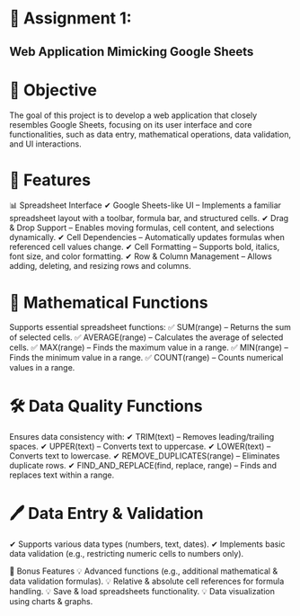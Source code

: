 <h1>📝 Assignment 1:</h1>
<h2>Web Application Mimicking Google Sheets</h2>
<h1>🎯 Objective</h1>
The goal of this project is to develop a web application that closely resembles Google Sheets, focusing on its user interface and core functionalities, such as data entry, mathematical operations, data validation, and UI interactions.

<h1>🚀 Features</h1>
📊 Spreadsheet Interface
✔ Google Sheets-like UI – Implements a familiar spreadsheet layout with a toolbar, formula bar, and structured cells.
✔ Drag & Drop Support – Enables moving formulas, cell content, and selections dynamically.
✔ Cell Dependencies – Automatically updates formulas when referenced cell values change.
✔ Cell Formatting – Supports bold, italics, font size, and color formatting.
✔ Row & Column Management – Allows adding, deleting, and resizing rows and columns.

<h1>🔢 Mathematical Functions</h1>
Supports essential spreadsheet functions:
✅ SUM(range) – Returns the sum of selected cells.
✅ AVERAGE(range) – Calculates the average of selected cells.
✅ MAX(range) – Finds the maximum value in a range.
✅ MIN(range) – Finds the minimum value in a range.
✅ COUNT(range) – Counts numerical values in a range.

<h1>🛠 Data Quality Functions</h1>
Ensures data consistency with:
✔ TRIM(text) – Removes leading/trailing spaces.
✔ UPPER(text) – Converts text to uppercase.
✔ LOWER(text) – Converts text to lowercase.
✔ REMOVE_DUPLICATES(range) – Eliminates duplicate rows.
✔ FIND_AND_REPLACE(find, replace, range) – Finds and replaces text within a range.

<h1>🖊 Data Entry & Validation</h1>
✔ Supports various data types (numbers, text, dates).
✔ Implements basic data validation (e.g., restricting numeric cells to numbers only).

🎁 Bonus Features
💡 Advanced functions (e.g., additional mathematical & data validation formulas).
💡 Relative & absolute cell references for formula handling.
💡 Save & load spreadsheets functionality.
💡 Data visualization using charts & graphs.


